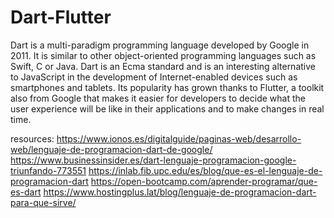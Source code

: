 # Dart-Flutter

Dart is a multi-paradigm programming language developed by Google in 2011. It is similar to other object-oriented programming languages ​​such as Swift, C or Java. Dart is an Ecma standard and is an interesting alternative to JavaScript in the development of Internet-enabled devices such as smartphones and tablets. Its popularity has grown thanks to Flutter, a toolkit also from Google that makes it easier for developers to decide what the user experience will be like in their applications and to make changes in real time.

resources:
https://www.ionos.es/digitalguide/paginas-web/desarrollo-web/lenguaje-de-programacion-dart-de-google/
https://www.businessinsider.es/dart-lenguaje-programacion-google-triunfando-773551
https://inlab.fib.upc.edu/es/blog/que-es-el-lenguaje-de-programacion-dart
https://open-bootcamp.com/aprender-programar/que-es-dart
https://www.hostingplus.lat/blog/lenguaje-de-programacion-dart-para-que-sirve/